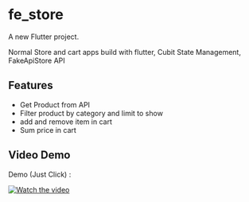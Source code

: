# fe_store

A new Flutter project.

Normal Store and cart apps build with flutter, Cubit State Management, FakeApiStore API

## Features

- Get Product from API
- Filter product by category and limit to show
- add and remove item in cart
- Sum price in cart

## Video Demo

Demo (Just Click) :

[![Watch the video](https://img.youtube.com/vi/ZDMnlI_DTCE/maxresdefault.jpg)](https://www.youtube.com/watch?v=ZDMnlI_DTCE)
